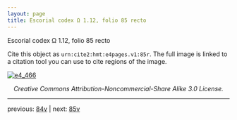 ```yaml
---
layout: page
title: Escorial codex Ω 1.12, folio 85 recto
---
```


Escorial codex Ω 1.12, folio 85 recto

Cite this object as `urn:cite2:hmt:e4pages.v1:85r`.  The full image is linked to a citation tool you can use to cite regions of the image.

[![e4_466](http://www.homermultitext.org/iipsrv?IIIF=/project/homer/pyramidal/deepzoom/hmt/e4img/2017a/e4_466.tif/full/800,/0/default.jpg)](http://www.homermultitext.org/ict2/?urn=urn:cite2:hmt:e4img.2017a:e4_466) 

<p style="text-align: center; font-style: italic;">Creative Commons Attribution-Noncommercial-Share Alike 3.0 License.</p>

---

previous: [84v](../84v/) | next: [85v](../85v/)